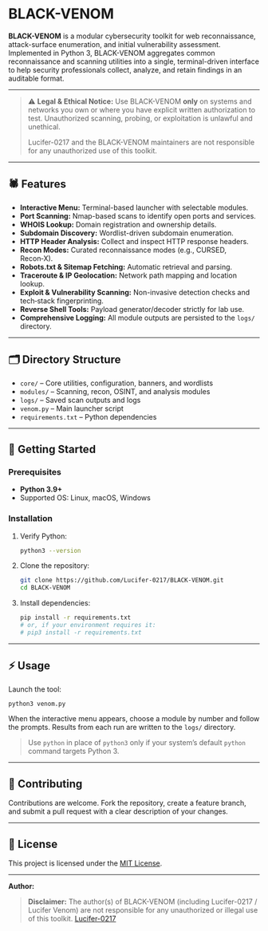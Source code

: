 # BLACK-VENOM

**BLACK-VENOM** is a modular cybersecurity toolkit for web reconnaissance, attack-surface enumeration, and initial vulnerability assessment. Implemented in Python 3, BLACK-VENOM aggregates common reconnaissance and scanning utilities into a single, terminal-driven interface to help security professionals collect, analyze, and retain findings in an auditable format.

---

> ⚠️ **Legal & Ethical Notice:** Use BLACK-VENOM **only** on systems and networks you own or where you have explicit written authorization to test. Unauthorized scanning, probing, or exploitation is unlawful and unethical.
>
> Lucifer-0217 and the BLACK-VENOM maintainers are not responsible for any unauthorized use of this toolkit.

---

## 🕷️ Features

* **Interactive Menu:** Terminal-based launcher with selectable modules.
* **Port Scanning:** Nmap-based scans to identify open ports and services.
* **WHOIS Lookup:** Domain registration and ownership details.
* **Subdomain Discovery:** Wordlist-driven subdomain enumeration.
* **HTTP Header Analysis:** Collect and inspect HTTP response headers.
* **Recon Modes:** Curated reconnaissance modes (e.g., CURSED, Recon‑X).
* **Robots.txt & Sitemap Fetching:** Automatic retrieval and parsing.
* **Traceroute & IP Geolocation:** Network path mapping and location lookup.
* **Exploit & Vulnerability Scanning:** Non-invasive detection checks and tech‑stack fingerprinting.
* **Reverse Shell Tools:** Payload generator/decoder strictly for lab use.
* **Comprehensive Logging:** All module outputs are persisted to the `logs/` directory.

---

## 🗂️ Directory Structure

* `core/` – Core utilities, configuration, banners, and wordlists
* `modules/` – Scanning, recon, OSINT, and analysis modules
* `logs/` – Saved scan outputs and logs
* `venom.py` – Main launcher script
* `requirements.txt` – Python dependencies

---

## 🚀 Getting Started

### Prerequisites

* **Python 3.9+**
* Supported OS: Linux, macOS, Windows

### Installation

1. Verify Python:

    ```bash
    python3 --version
    ```

2. Clone the repository:

    ```bash
    git clone https://github.com/Lucifer-0217/BLACK-VENOM.git
    cd BLACK-VENOM
    ```

3. Install dependencies:

    ```bash
    pip install -r requirements.txt
    # or, if your environment requires it:
    # pip3 install -r requirements.txt
    ```

---

## ⚡ Usage

Launch the tool:

```bash
python3 venom.py
```

When the interactive menu appears, choose a module by number and follow the prompts. Results from each run are written to the `logs/` directory.

> Use `python` in place of `python3` only if your system’s default `python` command targets Python 3.

---

## 🤝 Contributing

Contributions are welcome. Fork the repository, create a feature branch, and submit a pull request with a clear description of your changes.

---

## 📝 License

This project is licensed under the [MIT License](LICENSE).

---

**Author:**

> **Disclaimer:** The author(s) of BLACK-VENOM (including Lucifer-0217 / Lucifer Venom) are not responsible for any unauthorized or illegal use of this toolkit. [Lucifer-0217](https://github.com/Lucifer-0217)
